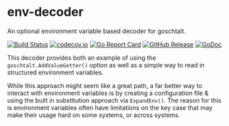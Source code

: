 <!--
SPDX-FileCopyrightText: 2022 Weston Schmidt <weston_schmidt@alumni.purdue.edu>
SPDX-License-Identifier: Apache-2.0
-->

# env-decoder
An optional environment variable based decoder for goschtalt.

[![Build Status](https://github.com/goschtalt/env-decoder/actions/workflows/ci.yml/badge.svg)](https://github.com/goschtalt/env-decoder/actions/workflows/ci.yml)
[![codecov.io](http://codecov.io/github/goschtalt/env-decoder/coverage.svg?branch=main)](http://codecov.io/github/goschtalt/env-decoder?branch=main)
[![Go Report Card](https://goreportcard.com/badge/github.com/goschtalt/env-decoder)](https://goreportcard.com/report/github.com/goschtalt/env-decoder)
[![GitHub Release](https://img.shields.io/github/release/goschtalt/env-decoder.svg)](https://github.com/goschtalt/env-decoder/releases)
[![GoDoc](https://pkg.go.dev/badge/github.com/goschtalt/env-decoder)](https://pkg.go.dev/github.com/goschtalt/env-decoder)

This decoder provides both an example of using the `goschtalt.AddValueGetter()` option
as well as a simple way to read in structured environment variables.

While this approach might seem like a great path, a far better way to interact
with environment variables is by creating a configuration file & using the built
in substitution approach via `ExpandEnv()`.  The reason for this is environment
variables often have limitations on the key case that may make their usage hard
on some systems, or across systems.
